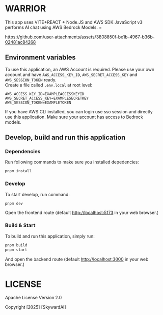 # WARRIOR

This app uses VITE+REACT + Node.JS and AWS SDK JavaScript v3 performs AI chat using AWS Bedrock Models.  =


https://github.com/user-attachments/assets/3808850f-be1b-4967-b36b-02481ac84268


## Environment variables
To use this application, an AWS Account is required. Please use your own account and have `AWS_ACCESS_KEY_ID`, `AWS_SECRET_ACCESS_KEY` and `AWS_SESSION_TOKEN` ready.  
Create a file called `.env.local` at root level:
```dotenv
AWS_ACCESS_KEY_ID=EXAMPLEACCESSKEYID
AWS_SECRET_ACCESS_KEY=EXAMPLESECRETKEY
AWS_SESSION_TOKEN=EXAMPLETOKEN
```

If you have AWS CLI installed, you can login use sso session and directly use this application. Make sure your account has access to Bedrock models.

## Develop, build and run this application

### Dependencies
Run following commands to make sure you installed depedencies:
```sh
pnpm install
```

### Develop
To start develop, run command:
```sh
pnpm dev
```
Open the frontend route (default [http://localhost:5173](http://localhost:5173) in your web browser.)

### Build & Start
To build and run this application, simply run:
```sh
pnpm build
pnpm start
```

And open the backend route (default [http://localhost:3000](http://localhost:3000) in your web browser.)

# LICENSE

Apache License Version 2.0

Copyright [2025] [SkywardAI]